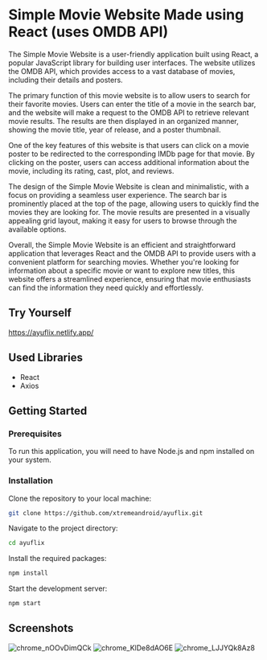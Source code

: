 # Simple Movie Website Made using React (uses OMDB API)
The Simple Movie Website is a user-friendly application built using React, a popular JavaScript library for building user interfaces. The website utilizes the OMDB API, which provides access to a vast database of movies, including their details and posters.

The primary function of this movie website is to allow users to search for their favorite movies. Users can enter the title of a movie in the search bar, and the website will make a request to the OMDB API to retrieve relevant movie results. The results are then displayed in an organized manner, showing the movie title, year of release, and a poster thumbnail.

One of the key features of this website is that users can click on a movie poster to be redirected to the corresponding IMDb page for that movie. By clicking on the poster, users can access additional information about the movie, including its rating, cast, plot, and reviews.

The design of the Simple Movie Website is clean and minimalistic, with a focus on providing a seamless user experience. The search bar is prominently placed at the top of the page, allowing users to quickly find the movies they are looking for. The movie results are presented in a visually appealing grid layout, making it easy for users to browse through the available options.

Overall, the Simple Movie Website is an efficient and straightforward application that leverages React and the OMDB API to provide users with a convenient platform for searching movies. Whether you're looking for information about a specific movie or want to explore new titles, this website offers a streamlined experience, ensuring that movie enthusiasts can find the information they need quickly and effortlessly.

## Try Yourself
https://ayuflix.netlify.app/

## Used Libraries
* React
* Axios

## Getting Started

### Prerequisites
To run this application, you will need to have Node.js and npm installed on your system.

### Installation

Clone the repository to your local machine:
```bash
git clone https://github.com/xtremeandroid/ayuflix.git
```
Navigate to the project directory:
```bash
cd ayuflix
```
Install the required packages:
```bash
npm install
```
Start the development server:
```bash
npm start
```
## Screenshots

![chrome_nOOvDimQCk](https://github.com/xtremeandroid/ayuflix/assets/62198074/e62c79ed-51a4-4ad8-b77c-7e1caff669d5)
![chrome_KlDe8dAO6E](https://github.com/xtremeandroid/ayuflix/assets/62198074/4cb48fcb-0aa3-4fc3-bda1-8651e369cb45)
![chrome_LJJYQk8Az8](https://github.com/xtremeandroid/ayuflix/assets/62198074/b34236f4-8718-4dff-9a81-0c2462544cc9)

